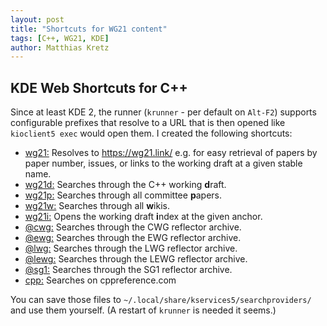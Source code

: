 ```yaml
---
layout: post
title: "Shortcuts for WG21 content"
tags: [C++, WG21, KDE]
author: Matthias Kretz
---
```


## KDE Web Shortcuts for C++

Since at least KDE 2, the runner (`krunner` - per default on `Alt-F2`) supports 
configurable prefixes that resolve to a URL that is then opened like 
`kioclient5 exec` would open them. I created the following shortcuts:

- [wg21:](/assets/wg21.desktop) Resolves to https://wg21.link/ e.g. for easy 
retrieval of papers by paper number, issues, or links to the working draft at a 
given stable name.
- [wg21d:](/assets/wg21d.desktop) Searches through the C++ working **d**raft.
- [wg21p:](/assets/wg21p.desktop) Searches through all committee **p**apers.
- [wg21w:](/assets/wg21w.desktop) Searches through all **w**ikis.
- [wg21i:](/assets/wg21i.desktop) Opens the working draft **i**ndex at the 
given anchor.
- [@cwg:](/assets/@cwg.desktop) Searches through the CWG reflector archive.
- [@ewg:](/assets/@ewg.desktop) Searches through the EWG reflector archive.
- [@lwg:](/assets/@lwg.desktop) Searches through the LWG reflector archive.
- [@lewg:](/assets/@lewg.desktop) Searches through the LEWG reflector archive.
- [@sg1:](/assets/@sg1.desktop) Searches through the SG1 reflector archive.
- [cpp:](/assets/cpp.desktop) Searches on cppreference.com

You can save those files to `~/.local/share/kservices5/searchproviders/` and 
use them yourself. (A restart of `krunner` is needed it seems.)
